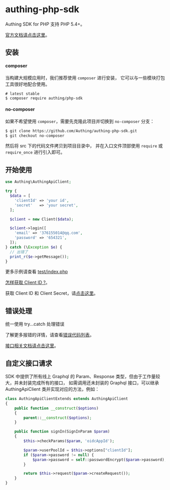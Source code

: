 # authing-php-sdk

Authing SDK for PHP 支持 PHP 5.4+。

[官方文档请点击这里](https://docs.authing.cn)。

## 安装

#### composer

当构建大规模应用时，我们推荐使用 `composer` 进行安装， 它可以与一些模块打包工具很好地配合使用。

```shell
# latest stable
$ composer require authing/php-sdk
```

#### no-composer

如果不希望使用 `composer`，需要先克隆此项目并切换到 `no-composer` 分支：

```bash
$ git clone https://github.com/Authing/authing-php-sdk.git
$ git checkout no-composer
```

然后将 src 下的代码文件拷贝到项目目录中，
并在入口文件顶部使用 `require` 或 `require_once` 进行引入即可。

## 开始使用

```php
use Authing\AuthingApiClient;

try {
  $data = [
    'clientId' => 'your id',
    'secret'   => 'your secret',
  ];

  $client = new Client($data);

  $client->login([
    'email' => '376155014@qq.com',
    'password' => '654321',
  ]);
} catch (\Exception $e) {
  // 出错了
  print_r($e->getMessage());
}
```

更多示例请查看 [test/index.php](./test/index.php)

[怎样获取 Client ID ?](https://docs.authing.cn/#/quick_start/howto)。

获取 Client ID 和 Client Secret，请[点击这里](https://docs.authing.cn/#/quick_start/howto)。

## 错误处理

统一使用 try...catch 处理错误

了解更多报错的详情，请查看[错误代码列表](https://docs.authing.cn/#/quick_start/error_code)。

[接口相关文档请点击这里](https://docs.authing.cn/sdk/open-graphql.html)。

## 自定义接口请求

SDK 中提供了所有线上 Graphql 的 Param、Response 类型，但由于工作量较大，并未封装完成所有的接口，
如需调用还未封装的 Graphql 接口，可以继承 AuthingApiClient 类并实现对应的方法，例如：

```php
class AuthingApiClientExtends extends AuthingApiClient
{
    public function __construct($options)
    {
        parent::__construct($options);
    }

    public function signIn(SignInParam $param)
    {
        $this->checkParams($param, 'oidcAppId');

        $param->userPoolId = $this->options["clientId"];
        if ($param->password != null) {
            $param->password = self::passwordEncrypt($param->password);
        }

        return $this->request($param->createRequest());
    }
}
```
